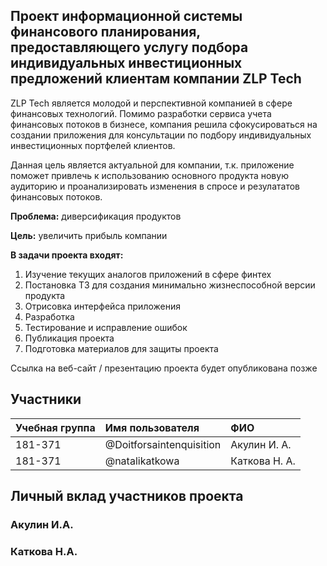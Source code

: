 ## Проект информационной системы финансового планирования, предоставляющего услугу подбора индивидуальных инвестиционных предложений клиентам компании ZLP Tech

ZLP Tech является молодой и перспективной компанией в сфере финансовых технологий. Помимо разработки сервиса учета финансовых потоков в бизнесе, компания решила сфокусироваться на создании приложения для консультации по подбору индивидуальных инвестиционных портфелей клиентов.

Данная цель является актуальной для компании, т.к. приложение поможет привлечь к использованию основного продукта новую аудиторию и проанализировать изменения в спросе и резулататов финансовых потоков.

**Проблема:** диверсификация продуктов

**Цель:** увеличить прибыль компании  

**В задачи проекта входят:**  


1. Изучение текущих аналогов приложений в сфере финтех
2. Постановка ТЗ для создания минимально жизнеспособной версии продукта
3. Отрисовка интерфейса приложения
4. Разработка
5. Тестирование и исправление ошибок
6. Публикация проекта
7. Подготовка материалов для защиты проекта  



Ссылка на веб-сайт / презентацию проекта будет опубликована позже  


## Участники

|Учебная группа | Имя пользователя          | ФИО          |
|:--------------|:--------------------------|:-------------|
|181-371        | @Doitforsaintenquisition  | Акулин И. А. |
|181-371        | @natalikatkowa            | Каткова Н. А.|


## Личный вклад участников проекта

### Акулин И.А.

### Каткова Н.А.

